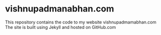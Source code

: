 # vishnupadmanabhan.com
This repository contains the code to my website vishnupadmamabhan.com
The site is built using Jekyll and hosted on GitHub.com